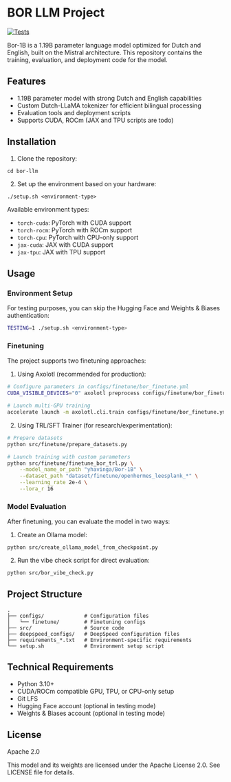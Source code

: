 # BOR LLM Project

[![Tests](https://github.com/yhavinga/bor-llm/actions/workflows/tests.yml/badge.svg)](https://github.com/yhavinga/bor-llm/actions/workflows/tests.yml)

Bor-1B is a 1.19B parameter language model optimized for Dutch and English, built on the Mistral architecture. This repository contains the training, evaluation, and deployment code for the model.

## Features

- 1.19B parameter model with strong Dutch and English capabilities
- Custom Dutch-LLaMA tokenizer for efficient bilingual processing
- Evaluation tools and deployment scripts
- Supports CUDA, ROCm (JAX and TPU scripts are todo)

## Installation

1. Clone the repository:
```git clone https://github.com/yourusername/bor-llm.git
cd bor-llm
```

2. Set up the environment based on your hardware:
```
./setup.sh <environment-type>
```

Available environment types:
- `torch-cuda`: PyTorch with CUDA support
- `torch-rocm`: PyTorch with ROCm support
- `torch-cpu`: PyTorch with CPU-only support
- `jax-cuda`: JAX with CUDA support
- `jax-tpu`: JAX with TPU support

## Usage

### Environment Setup

For testing purposes, you can skip the Hugging Face and Weights & Biases authentication:
```bash
TESTING=1 ./setup.sh <environment-type>
```

### Finetuning

The project supports two finetuning approaches:

1. Using Axolotl (recommended for production):
```bash
# Configure parameters in configs/finetune/bor_finetune.yml
CUDA_VISIBLE_DEVICES="0" axolotl preprocess configs/finetune/bor_finetune.yml

# Launch multi-GPU training
accelerate launch -m axolotl.cli.train configs/finetune/bor_finetune.yml
```

2. Using TRL/SFT Trainer (for research/experimentation):
```bash
# Prepare datasets
python src/finetune/prepare_datasets.py

# Launch training with custom parameters
python src/finetune/finetune_bor_trl.py \
    --model_name_or_path "yhavinga/Bor-1B" \
    --dataset_path "dataset/finetune/openhermes_leesplank_*" \
    --learning_rate 2e-4 \
    --lora_r 16
```

### Model Evaluation

After finetuning, you can evaluate the model in two ways:

1. Create an Ollama model:
```
python src/create_ollama_model_from_checkpoint.py
```

2. Run the vibe check script for direct evaluation:
```
python src/bor_vibe_check.py
```

## Project Structure

```
.
├── configs/             # Configuration files
│   └── finetune/        # Finetuning configs
├── src/                 # Source code
├── deepspeed_configs/   # DeepSpeed configuration files
├── requirements_*.txt   # Environment-specific requirements
└── setup.sh             # Environment setup script
```

## Technical Requirements

- Python 3.10+
- CUDA/ROCm compatible GPU, TPU, or CPU-only setup
- Git LFS
- Hugging Face account (optional in testing mode)
- Weights & Biases account (optional in testing mode)

## License
Apache 2.0

This model and its weights are licensed under the Apache License 2.0. See LICENSE file for details.
